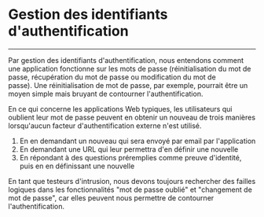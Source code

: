 Gestion des identifiants d'authentification
===========================================

* * * * *

Par gestion des identifiants d'authentification, nous entendons comment une application fonctionne sur les mots de passe (réinitialisation du mot de passe, récupération du mot de passe ou modification du mot de passe). Une réinitialisation de mot de passe, par exemple, pourrait être un moyen simple mais bruyant de contourner l'authentification.

En ce qui concerne les applications Web typiques, les utilisateurs qui oublient leur mot de passe peuvent en obtenir un nouveau de trois manières lorsqu'aucun facteur d'authentification externe n'est utilisé.

1.  En en demandant un nouveau qui sera envoyé par email par l'application
2.  En demandant une URL qui leur permettra d'en définir une nouvelle
3.  En répondant à des questions préremplies comme preuve d'identité, puis en en définissant une nouvelle

En tant que testeurs d'intrusion, nous devons toujours rechercher des failles logiques dans les fonctionnalités "mot de passe oublié" et "changement de mot de passe", car elles peuvent nous permettre de contourner l'authentification.
